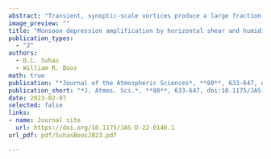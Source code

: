 ```yaml
---
abstract: "Transient, synoptic-scale vortices produce a large fraction of total rainfall in most monsoon regions and are often associated with extreme precipitation. However, the mechanism of their amplification remains a topic of active research.  For monsoon depressions, which are the most prominent synoptic-scale vortex in the Asian-Australian monsoon, recent work has suggested that meridional gradients in zonal wind in the vortex environment may produce growth through barotropic instability, while meridional gradients in environmental humidity have also been proposed to cause amplification through coupling with precipitating convection.  Here, a two-dimensional shallow water model on a sphere with parameterized precipitation is used to examine the relative role played by these two environmental gradients. By systematically varying the meridional moisture gradient and meridional wind shear for both weak, quasi-linear waves and finite-amplitude isolated vortices, we show that rotational winds in the initial vortex are amplified most strongly by meridional shear of the environmental zonal wind, while vortex precipitation rates are most sensitive to environmental moisture gradients.  The growth rate in the presence of both gradients is less than the sum of growth rates in the presence of isolated gradients, as the phase relation between moisture and vorticity anomalies becomes distorted with increasing shear.  These results suggest that background meridional gradients in both zonal wind and environmental humidity can contribute to the amplification of vortices to monsoon depression strength, but with some degree of decoupling of the dry rotational flow and the moist convection."
image_preview: ""
title: "Monsoon depression amplification by horizontal shear and humidity gradients:  a shallow water perspective"
publication_types:
  - "2"
authors:
  - D.L. Suhas
  - William R. Boos
math: true
publication: "*Journal of the Atmospheric Sciences*, **80**, 633-647, doi:10.1175/JAS-D-22-0146.1"
publication_short: "*J. Atmos. Sci.*, **80**, 633-647, doi:10.1175/JAS-D-22-0146.1"
date: 2023-02-07
selected: false
links:
- name: Journal site
  url: https://doi.org/10.1175/JAS-D-22-0146.1
url_pdf: pdf/SuhasBoos2023.pdf

---
```

